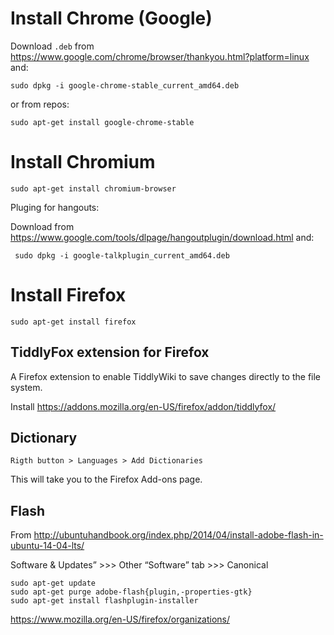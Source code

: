 Install Chrome (Google)
=======================

Download `.deb` from 
https://www.google.com/chrome/browser/thankyou.html?platform=linux
and:

    sudo dpkg -i google-chrome-stable_current_amd64.deb 

or from repos: 

    sudo apt-get install google-chrome-stable


Install Chromium
=======================

    sudo apt-get install chromium-browser
    
Pluging for hangouts:

Download from <https://www.google.com/tools/dlpage/hangoutplugin/download.html> and:
    
     sudo dpkg -i google-talkplugin_current_amd64.deb 



Install Firefox
===============

    sudo apt-get install firefox



TiddlyFox extension for Firefox
-------------------------------

A Firefox extension to enable TiddlyWiki to save changes directly to the file system.

Install <https://addons.mozilla.org/en-US/firefox/addon/tiddlyfox/>

Dictionary
----------

    Rigth button > Languages > Add Dictionaries

This will take you to the Firefox Add-ons page.

Flash
------


From http://ubuntuhandbook.org/index.php/2014/04/install-adobe-flash-in-ubuntu-14-04-lts/

Software & Updates” >>> Other “Software” tab >>> Canonical

    sudo apt-get update
    sudo apt-get purge adobe-flash{plugin,-properties-gtk}
    sudo apt-get install flashplugin-installer


https://www.mozilla.org/en-US/firefox/organizations/
